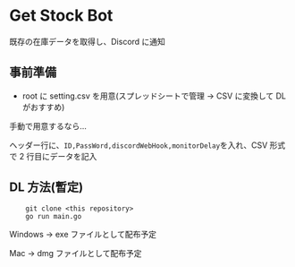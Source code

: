 # Get Stock Bot

既存の在庫データを取得し、Discord に通知

## 事前準備

- root に setting.csv を用意(スプレッドシートで管理 -> CSV に変換して DL がおすすめ)

手動で用意するなら...

ヘッダー行に、`ID,PassWord,discordWebHook,monitorDelay`を入れ、CSV 形式で
2 行目にデータを記入

## DL 方法(暫定)

```shell
    git clone <this repository>
    go run main.go
```

Windows -> exe ファイルとして配布予定

Mac -> dmg ファイルとして配布予定
